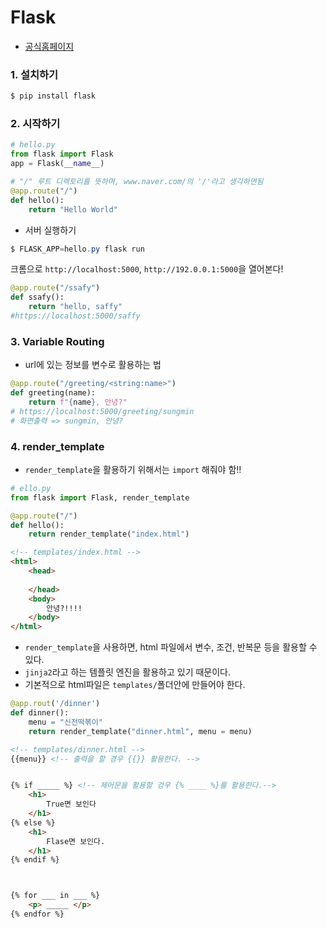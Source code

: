 # Flask

* [공식홈페이지](http://flask.pocoo.org)



### 1. 설치하기

```powershell
$ pip install flask
```



### 2. 시작하기

```python
# hello.py
from flask import Flask
app = Flask(__name__)

# "/" 루트 디렉토리를 뜻하며, www.naver.com/의 '/'라고 생각하면됨
@app.route("/")
def hello():
    return "Hello World"
```



* 서버 실행하기

```powershell
$ FLASK_APP=hello.py flask run
```

크롬으로 `http://localhost:5000`, `http://192.0.0.1:5000`을 열어본다!

```python
@app.route("/ssafy")
def ssafy():
    return "hello, saffy"
#https://localhost:5000/saffy
```



### 3. Variable Routing

* url에 있는 정보를 변수로 활용하는 법

```python
@app.route("/greeting/<string:name>")
def greeting(name):
    return f"{name}, 안녕?"
# https://localhost:5000/greeting/sungmin
# 화면출력 => sungmin, 안녕?
```



### 4. render_template

* `render_template`을 활용하기 위해서는 `import` 해줘야 함!!

```python
# ello.py
from flask import Flask, render_template

@app.route("/")
def hello():
    return render_template("index.html")
```

```html
<!-- templates/index.html -->
<html>
    <head>
        
    </head>
    <body>
        안녕?!!!!
    </body>
</html>
```

* `render_template`을 사용하면, html 파일에서 변수, 조건, 반복문 등을 활용할 수 있다.
* `jinja2`라고 하는 템플릿 엔진을 활용하고 있기 때문이다.
* 기본적으로 html파일은 `templates/`폴더안에 만들어야 한다.

```python
@app.rout('/dinner')
def dinner():
    menu = "신전떡볶이"
    return render_template("dinner.html", menu = menu)
```

```html
<!-- templates/dinner.html -->
{{menu}} <!-- 출력을 할 경우 {{}} 활용한다. -->


{% if _____ %} <!-- 제어문을 활용할 겅우 {% ____ %}를 활용한다.-->
	<h1>
        True면 보인다
	</h1>
{% else %}
	<h1>
        Flase면 보인다.
	</h1>
{% endif %}



{% for ___ in ___ %}
 	<p> _____ </p>
{% endfor %}
```











